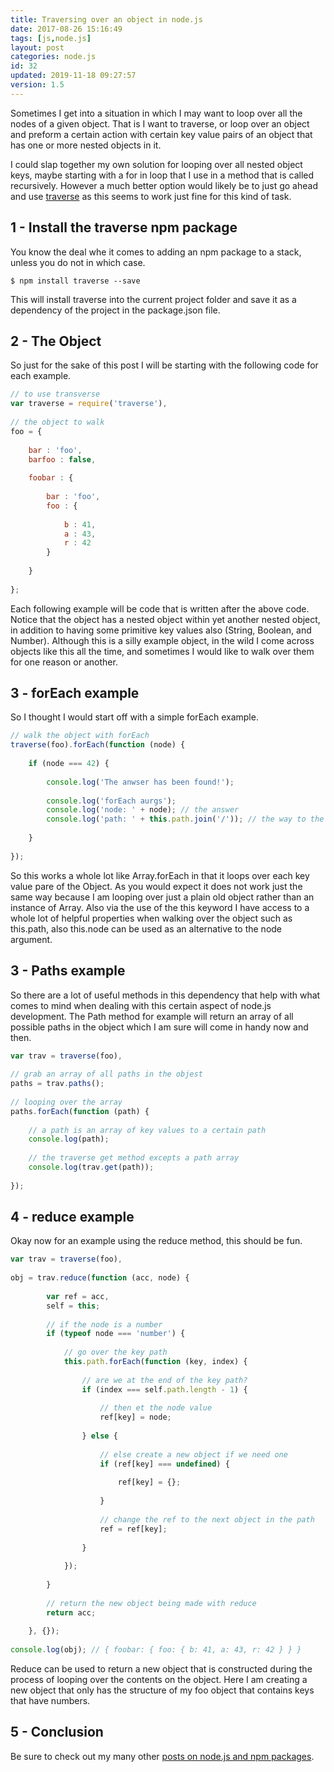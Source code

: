 ```yaml
---
title: Traversing over an object in node.js
date: 2017-08-26 15:16:49
tags: [js,node.js]
layout: post
categories: node.js
id: 32
updated: 2019-11-18 09:27:57
version: 1.5
---
```


Sometimes I get into a situation in which I may want to loop over all the nodes of a given object. That is I want to traverse, or loop over an object and preform a certain action with certain key value pairs of an object that has one or more nested objects in it. 

I could slap together my own solution for looping over all nested object keys, maybe starting with a for in loop that I use in a method that is called recursively. However a much better option would likely be to just go ahead and use [traverse](https://www.npmjs.com/package/traverse) as this seems to work just fine for this kind of task.

<!-- more -->

## 1 - Install the traverse npm package

You know the deal whe it comes to adding an npm package to a stack, unless you do not in which case.

```
$ npm install traverse --save
```

This will install traverse into the current project folder and save it as a dependency of the project in the package.json file.

## 2 - The Object

So just for the sake of this post I will be starting with the following code for each example.

```js
// to use transverse
var traverse = require('traverse'),
 
// the object to walk
foo = {
 
    bar : 'foo',
    barfoo : false,
 
    foobar : {
 
        bar : 'foo',
        foo : {
 
            b : 41,
            a : 43,
            r : 42
        }
 
    }
 
};
```

Each following example will be code that is written after the above code. Notice that the object has a nested object within yet another nested object, in addition to having some primitive key values also (String, Boolean, and Number). Although this is a silly example object, in the wild I come across objects like this all the time, and sometimes I would like to walk over them for one reason or another.

## 3 - forEach example

So I thought I would start off with a simple forEach example.

```js
// walk the object with forEach
traverse(foo).forEach(function (node) {
 
    if (node === 42) {
 
        console.log('The anwser has been found!');
 
        console.log('forEach aurgs');
        console.log('node: ' + node); // the answer
        console.log('path: ' + this.path.join('/')); // the way to the answer
 
    }
 
});
```

So this works a whole lot like Array.forEach in that it loops over each key value pare of the Object. As you would expect it does not work just the same way because I am looping over just a plain old object rather than an instance of Array. Also via the use of the this keyword I have access to a whole lot of helpful properties when walking over the object such as this.path, also this.node can be used as an alternative to the node argument.

## 3 - Paths example

So there are a lot of useful methods in this dependency that help with what comes to mind when dealing with this certain aspect of node.js development. The Path method for example will return an array of all possible paths in the object which I am sure will come in handy now and then.

```js
var trav = traverse(foo),
 
// grab an array of all paths in the objest
paths = trav.paths();
 
// looping over the array
paths.forEach(function (path) {
 
    // a path is an array of key values to a certain path
    console.log(path);
 
    // the traverse get method excepts a path array
    console.log(trav.get(path));
 
});
```

## 4 - reduce example

Okay now for an example using the reduce method, this should be fun.

```js
var trav = traverse(foo),
 
obj = trav.reduce(function (acc, node) {
 
        var ref = acc,
        self = this;
 
        // if the node is a number
        if (typeof node === 'number') {
 
            // go over the key path
            this.path.forEach(function (key, index) {
 
                // are we at the end of the key path?
                if (index === self.path.length - 1) {
 
                    // then et the node value
                    ref[key] = node;
 
                } else {
 
                    // else create a new object if we need one
                    if (ref[key] === undefined) {
 
                        ref[key] = {};
 
                    }
 
                    // change the ref to the next object in the path
                    ref = ref[key];
 
                }
 
            });
 
        }
 
        // return the new object being made with reduce
        return acc;
 
    }, {});
 
console.log(obj); // { foobar: { foo: { b: 41, a: 43, r: 42 } } }
```

Reduce can be used to return a new object that is constructed during the process of looping over the contents on the object. Here I am creating a new object that only has the structure of my foo object that contains keys that have numbers.

## 5 - Conclusion

Be sure to check out my many other [posts on node.js and npm packages](/categories/node-js/).

